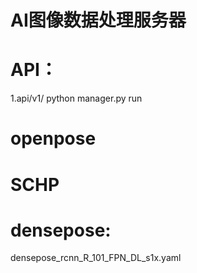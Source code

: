 # AI图像数据处理服务器

# API：
1.api/v1/
python manager.py run

# openpose
# SCHP
# densepose:

densepose_rcnn_R_101_FPN_DL_s1x.yaml
